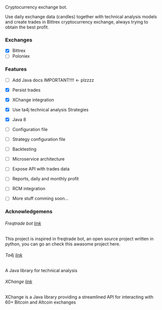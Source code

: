 Cryptocurrency exchange bot.

Use daily exchange data (candles) together with technical analysis models and create trades in Bittrex cryptocurrency exchange, always trying to obtain the best profit.


### Exchanges
- [x] Bittrex
- [ ] Poloniex

### Features

- [ ] Add Java docs IMPORTANT!!!! <- plzzzz
- [x] Persist trades
- [x] XChange integration
- [x] Use ta4j technical analysis Strategies
- [x] Java 8
- [ ] Configuration file
- [ ] Strategy configuration file
- [ ] Backtesting
- [ ] Microservice architecture
- [ ] Expose API with trades data
- [ ] Reports, daily and monthly profit
- [ ] RCM integration
- [ ] More stuff comming soon...



### Acknowledgemens
###### Freqtrade bot [ link](https://github.com/freqtrade/freqtrade "freqtradebot")
This project is inspired in freqtrade bot, an open source project written in python, you can go an check this awasome project here.


###### Ta4j [ link](https://github.com/ta4j/ta4j "Taj4")
A Java library for technical analysis

###### XChange [ link](https://github.com/knowm/XChange "XChange")
XChange is a Java library providing a streamlined API for interacting with 60+ Bitcoin and Altcoin exchanges

